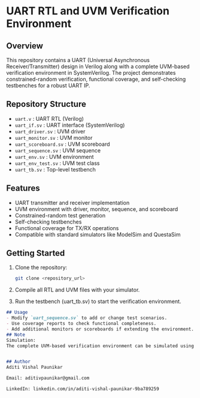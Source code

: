 # UART RTL and UVM Verification Environment

## Overview
This repository contains a UART (Universal Asynchronous Receiver/Transmitter) design in Verilog along with a complete UVM-based verification environment in SystemVerilog. The project demonstrates constrained-random verification, functional coverage, and self-checking testbenches for a robust UART IP.

## Repository Structure
- `uart.v` : UART RTL (Verilog)
- `uart_if.sv` : UART interface (SystemVerilog)
- `uart_driver.sv` : UVM driver
- `uart_monitor.sv` : UVM monitor
- `uart_scoreboard.sv` : UVM scoreboard
- `uart_sequence.sv` : UVM sequence
- `uart_env.sv` : UVM environment
- `uart_env_test.sv` : UVM test class
- `uart_tb.sv` : Top-level testbench

## Features
- UART transmitter and receiver implementation
- UVM environment with driver, monitor, sequence, and scoreboard
- Constrained-random test generation
- Self-checking testbenches
- Functional coverage for TX/RX operations
- Compatible with standard simulators like ModelSim and QuestaSim

## Getting Started
1. Clone the repository:
   ```bash
   git clone <repository_url>
2. Compile all RTL and UVM files with your simulator.

3. Run the testbench (uart_tb.sv) to start the verification environment.

```markdown
## Usage
- Modify `uart_sequence.sv` to add or change test scenarios.
- Use coverage reports to check functional completeness.
- Add additional monitors or scoreboards if extending the environment.
## Note
Simulation:
The complete UVM-based verification environment can be simulated using a UVM-enabled SystemVerilog simulator (e.g., QuestaSim, VCS). Simulation files are included in the repository; simulation results will be added once the local setup is fully operational.


## Author
Aditi Vishal Paunikar

Email: aditivpaunikar@gmail.com

LinkedIn: linkedin.com/in/aditi-vishal-paunikar-9ba789259
